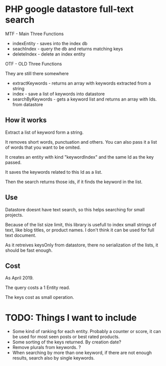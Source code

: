 # PHP google datastore full-text search

MTF - Main Three Functions
* indexEntity - saves into the index db
* seachIndex - query the db and returns matching keys
* deleteIndex - delete an index entity

OTF - OLD Three Functions

They are still there somewhere
* extractKeywords - returns an array with keywords extracted from a string
* index - save a list of keywords into datastore
* searchByKeywords - gets a keyword list and returns an array with Ids. from datastore

## How it works
Extract a list of keyword form a string.

It removes short words, punctuation and others. You can also pass it a list of words that you want to be omited.

It creates an entity with kind "keywordIndex" and the same Id as the key passed.

It saves the keywords related to this Id as a list.

Then the search returns those ids, if it finds the keyword in the list.

## Use
Datastore doesnt have text search, so this helps searching for small projects.

Because of the list size limit, this library is usefull to index small strings of text, like blog titles, or product names. I don't think it can be used for full text document.

As it retreives keysOnly from datastore, there no serialization of the lists, it should be fast enough.

## Cost
As April 2019.


The query costs a 1 Entity read.

The keys cost as small operation.


# TODO: Things I want to include
* Some kind of ranking for each entity. Probably a counter or score, it can be used for most seen posts or best rated products.
* Some sorting of the keys returned. By creation date?
* Remove plurals from keywords. ?
* When searching by more than one keyword, if there are not enough results, search also by single keywords.

